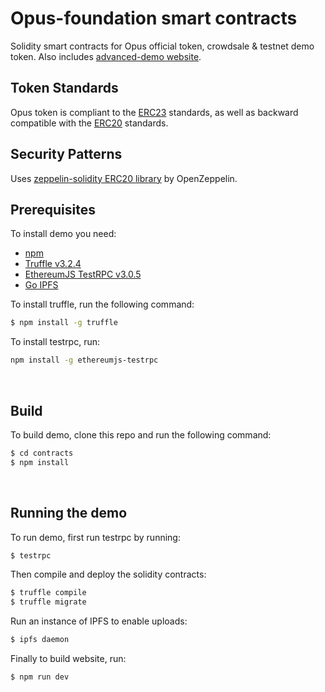 # Opus-foundation smart contracts
Solidity smart contracts for Opus official token, crowdsale & testnet demo token. Also includes [advanced-demo website](http://opus-foundation.org/advanced-demo.html).
<br />
## Token Standards
Opus token is compliant to the [ERC23](https://github.com/ethereum/EIPs/issues/223) standards, as well as backward compatible with the [ERC20](https://github.com/ethereum/eips/issues/20) standards.
<br />
## Security Patterns
Uses [zeppelin-solidity ERC20 library](https://github.com/OpenZeppelin/zeppelin-solidity
) by OpenZeppelin.
<br />

## Prerequisites
To install demo you need:

- [npm](https://www.npmjs.com/)
- [Truffle v3.2.4](https://github.com/trufflesuite/truffle-core)
- [EthereumJS TestRPC v3.0.5](https://github.com/ethereumjs/testrpc)
- [Go IPFS](https://ipfs.io/docs/install/)

To install truffle, run the following command:
```sh
$ npm install -g truffle
```
To install testrpc, run:
```sh
npm install -g ethereumjs-testrpc
```
<br />

## Build
To build demo, clone this repo and run the following command:
```sh
$ cd contracts
$ npm install
```
<br />

## Running the demo
To run demo, first run testrpc by running:
```sh
$ testrpc
```
Then compile and deploy the solidity contracts:
```sh
$ truffle compile
$ truffle migrate
```
Run an instance of IPFS to enable uploads:
```sh
$ ipfs daemon
```
Finally to build website, run:
```sh
$ npm run dev
```
